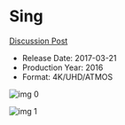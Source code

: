 # Sing

[Discussion Post](https://www.avsforum.com/threads/bass-eq-for-filtered-movies.2995212/post-57024634)

* Release Date: 2017-03-21
* Production Year: 2016
* Format: 4K/UHD/ATMOS

![img 0](https://i.imgur.com/6XQKYAK.jpg)

![img 1](https://i.imgur.com/PXLjJEX.jpg)

